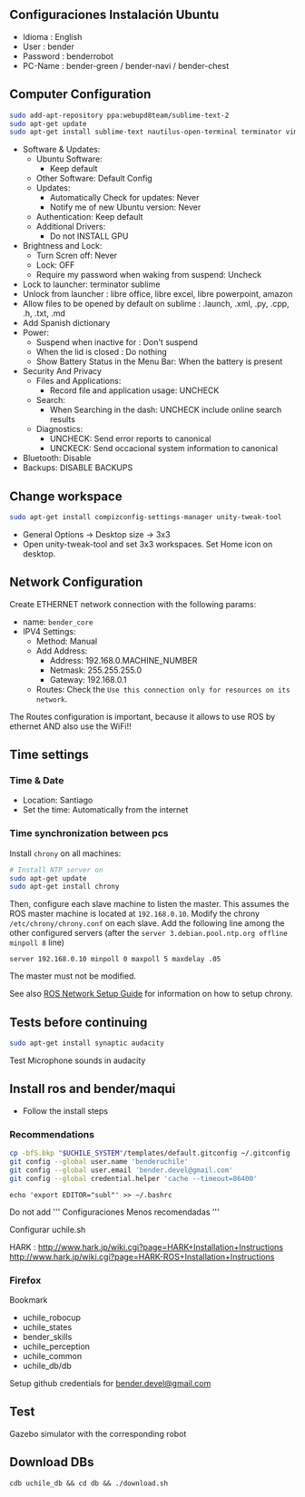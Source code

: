 ## Configuraciones Instalación Ubuntu 

- Idioma : English
- User : bender
- Password : benderrobot
- PC-Name : bender-green / bender-navi / bender-chest

## Computer Configuration

```bash
sudo add-apt-repository ppa:webupd8team/sublime-text-2
sudo apt-get update
sudo apt-get install sublime-text nautilus-open-terminal terminator vim gitk 
```


- Software & Updates:
	- Ubuntu Software:
		- Keep default
	- Other Software: Default Config
	- Updates:
		- Automatically Check for updates: Never
		- Notify me of new Ubuntu version: Never
	- Authentication: Keep default
	- Additional Drivers:
		- Do not INSTALL GPU
- Brightness and Lock: 
	- Turn Scren off: Never
	- Lock: OFF
	- Require my password when waking from suspend: Uncheck
- Lock to launcher: terminator sublime
- Unlock from launcher : libre office, libre excel, libre powerpoint, amazon
- Allow files to be opened by default on sublime : .launch, .xml, .py, .cpp, .h, .txt, .md
- Add Spanish dictionary
- Power:
	- Suspend when inactive for : Don't suspend
	- When the lid is closed : Do nothing
	- Show Battery Status in the Menu Bar: When the battery is present
- Security And Privacy
	- Files and Applications:
		- Record file and application usage: UNCHECK
	- Search:
		- When Searching in the dash: UNCHECK include online search results
	- Diagnostics:
		- UNCHECK: Send error reports to canonical
		- UNCKECK: Send occacional system information to canonical
- Bluetooth: Disable
- Backups: DISABLE BACKUPS



## Change workspace

```bash
sudo apt-get install compizconfig-settings-manager unity-tweak-tool
```

- General Options -> Desktop size -> 3x3
- Open unity-tweak-tool and set 3x3 workspaces. Set Home icon on desktop.


## Network Configuration

Create ETHERNET network connection with the following params:

- name: `bender_core`
- IPV4 Settings:
	- Method: Manual
	- Add Address:
		- Address: 192.168.0.MACHINE_NUMBER
		- Netmask: 255.255.255.0
		- Gateway: 192.168.0.1
	- Routes: Check the `Use this connection only for resources on its network`.

The Routes configuration is important, because it allows to use ROS by ethernet AND also use the WiFi!!


## Time settings

### Time & Date

- Location: Santiago
- Set the time: Automatically from the internet



### Time synchronization between pcs

Install `chrony` on all machines:

```bash
# Install NTP server on 
sudo apt-get update
sudo apt-get install chrony
```

Then, configure each slave machine to listen the master. This assumes the ROS master machine is located at `192.168.0.10`. Modify the chrony `/etc/chrony/chrony.conf` on each slave. Add the following line among the other configured servers (after the `server 3.debian.pool.ntp.org offline minpoll 8` line)

```
server 192.168.0.10 minpoll 0 maxpoll 5 maxdelay .05
```

The master must not be modified.

See also [ROS Network Setup Guide](http://wiki.ros.org/ROS/NetworkSetup#Timing_issues.2C_TF_complaining_about_extrapolation_into_the_future.3F) for information on how to setup chrony.


## Tests before continuing

```bash
sudo apt-get install synaptic audacity
```

Test Microphone sounds in audacity


## Install ros and bender/maqui

- Follow the install steps

### Recommendations

```bash
cp -bfS.bkp "$UCHILE_SYSTEM"/templates/default.gitconfig ~/.gitconfig
git config --global user.name 'benderuchile'
git config --global user.email 'bender.devel@gmail.com'
git config --global credential.helper 'cache --timeout=86400'
```

```
echo 'export EDITOR="subl"' >> ~/.bashrc
```

Do not add ''' Configuraciones Menos recomendadas '''

Configurar uchile.sh

HARK :
http://www.hark.jp/wiki.cgi?page=HARK+Installation+Instructions
http://www.hark.jp/wiki.cgi?page=HARK-ROS+Installation+Instructions

### Firefox

Bookmark

- uchile_robocup
- uchile_states
- bender_skills
- uchile_perception
- uchile_common
- uchile_db/db

Setup github credentials for bender.devel@gmail.com

## Test 

Gazebo simulator with the corresponding robot

## Download DBs

```
cdb uchile_db && cd db && ./download.sh 
```
